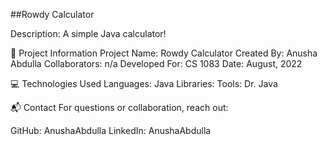 ##Rowdy Calculator

Description: A simple Java calculator! 

📍 Project Information
Project Name: Rowdy Calculator
Created By: Anusha Abdulla
Collaborators: n/a
Developed For: CS 1083 
Date: August, 2022

💻 Technologies Used
Languages: Java
Libraries: 
Tools: Dr. Java

📬 Contact
For questions or collaboration, reach out:

GitHub: AnushaAbdulla
LinkedIn: AnushaAbdulla
